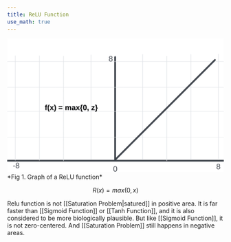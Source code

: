 ```yaml
---
title: ReLU Function
use_math: true
---
```


<img src="assets/Pasted image 20230213184330.png">
*Fig 1. Graph of a ReLU function*

$$
R(x)=max(0, x)
$$

Relu function is not [[Saturation Problem|satured]] in positive area. It is far faster than [[Sigmoid Function]] or [[Tanh Function]], and it is also considered to be more biologically plausible. But like [[Sigmoid Function]], it is not zero-centered. And [[Saturation Problem]] still happens in negative areas.